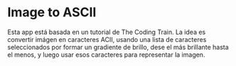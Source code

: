 # Image to ASCII

Esta app está basada en un tutorial de The Coding Train. La idea es convertir imágen en caracteres ACII, usando una lista de caracteres seleccionados por formar un gradiente de brillo, dese el más brillante hasta el menos, y luego usar esos caracteres para representar la imagen. 